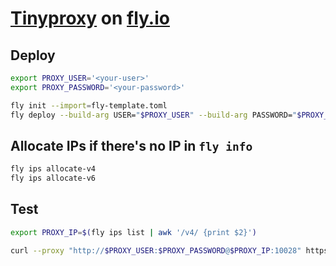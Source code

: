 # [Tinyproxy](https://tinyproxy.github.io) on [fly.io](https://fly.io)

## Deploy

```sh
export PROXY_USER='<your-user>'
export PROXY_PASSWORD='<your-password>'

fly init --import=fly-template.toml
fly deploy --build-arg USER="$PROXY_USER" --build-arg PASSWORD="$PROXY_PASSWORD"
```

## Allocate IPs if there's no IP in `fly info`

```sh
fly ips allocate-v4
fly ips allocate-v6
```

## Test

```sh
export PROXY_IP=$(fly ips list | awk '/v4/ {print $2}')

curl --proxy "http://$PROXY_USER:$PROXY_PASSWORD@$PROXY_IP:10028" https://ifconfig.co
```
